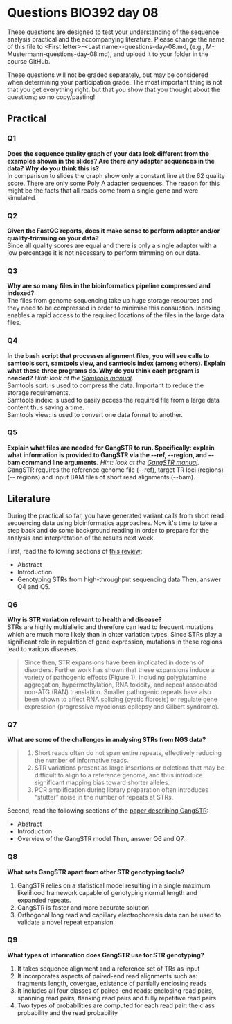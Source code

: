 
# Questions BIO392 day 08
These questions are designed to test your understanding of the sequence analysis practical and the accompanying literature. Please change the name of this file to \<First letter\>-\<Last name\>-questions-day-08.md, (e.g., M-Mustermann-questions-day-08.md), and upload it to your folder in the course GitHub.

These questions will not be graded separately, but may be considered when determining your participation grade. The most important thing is not that you get everything right, but that you show that you thought about the questions; so no copy/pasting!

## Practical

### Q1
**Does the sequence quality graph of your data look different from the examples shown in the slides? Are there any adapter sequences in the data? Why do you think this is?**
<br> In comparison to slides the graph show only a constant line at the 62 quality score. There are only some Poly A adapter sequences. The reason for this might be the facts that all reads come from a single gene and were simulated.  

### Q2
**Given the FastQC reports, does it make sense to perform adapter and/or quality-trimming on your data?**
<br> Since all quality scores are equal and there is only a single adapter with a low percentage it is not necessary to perform trimming on our data. 

### Q3
**Why are so many files in the bioinformatics pipeline compressed and indexed?**
<br> The files from genome sequencing take up huge storage resources and they need to be compressed in order to minimise this consuption. Indexing enables a rapid access to the required locations of the files in the large data files. 

### Q4
**In the bash script that processes alignment files, you will see calls to samtools sort, samtools view, and samtools index (among others). Explain what these three programs do. Why do you think each program is needed?**
*Hint: look at the [Samtools manual](http://www.htslib.org/doc/samtools.html)*.
<br> Samtools sort: is used to compress the data. Important to reduce the storage requirements. 
<br> Samtools index: is used to easily access the required file from a large data content thus saving a time.
<br> Samtools view: is used to convert one data format to another. 


### Q5
**Explain what files are needed for GangSTR to run. Specifically: explain what information is provided to GangSTR via the --ref, --region, and --bam command line arguments.**
*Hint: look at the [GangSTR manual](https://github.com/gymreklab/gangstr).*
<br> GangSTR requires the reference genome file (--ref), target TR loci (regions)(-- regions) and input BAM files of short read alignments (--bam).

## Literature
During the practical so far, you have generated variant calls from short read sequencing data using bioinformatics approaches. Now it's time to take a step back and do some background reading in order to prepare for the analysis and interpretation of the results next week. 

First, read the following sections of [this review](https://www.sciencedirect.com/science/article/pii/S0959437X16301538):
* Abstract
* Introduction``
* Genotyping STRs from high-throughput sequencing data
Then, answer Q4 and Q5.

### Q6
**Why is STR variation relevant to health and disease?**
<br> STRs are highly multiallelic and therefore can lead to frequent mutations which are much more likely than in ohter variation types. Since STRs play a significant role in regulation of gene expression, mutations in these regions lead to various diseases. 
>Since then, STR expansions have been implicated in dozens of disorders. Further work has shown that these expansions induce a variety of pathogenic effects (Figure 1), including polyglutamine aggregation, hypermethylation, RNA toxicity, and repeat associated non-ATG (RAN) translation. Smaller pathogenic repeats have also been shown to affect RNA splicing (cystic fibrosis) or regulate gene expression (progressive myoclonus epilepsy and Gilbert syndrome).

### Q7
**What are some of the challenges in analysing STRs from NGS data?**
>1) Short reads often do not span entire repeats, effectively reducing the number of informative reads.
>2) STR variations present as large insertions or deletions that may be difficult to align to a reference genome, and thus introduce significant mapping bias toward shorter alleles.
>3) PCR amplification during library preparation often introduces “stutter” noise in the number of repeats at STRs.

Second, read the following sections of the [paper describing GangSTR](https://academic.oup.com/nar/article/47/15/e90/5518310):
* Abstract
* Introduction
* Overview of the GangSTR model
Then, answer Q6 and Q7.

### Q8
**What sets GangSTR apart from other STR genotyping tools?**

1) GangSTR relies on a statistical model resulting in a single maximum likelihood framework capable of genotyping normal length and expanded repeats.
2) GangSTR is faster and more accurate solution
3) Orthogonal long read and capillary electrophoresis data can be used to validate a novel repeat expansion

### Q9
**What types of information does GangSTR use for STR genotyping?**
1) It takes sequence alignment and a reference set of TRs  as input
2) It incorporates aspects of paired-end read alignments such as: fragments length, covergae, existence of partially enclosing reads
3) It includes all four classes of paired-end reads: enclosing read pairs, spanning read pairs, flanking read pairs and fully repetitive read pairs
4) Two types of probabilities are computed for each read pair: the class probability and the read probability

